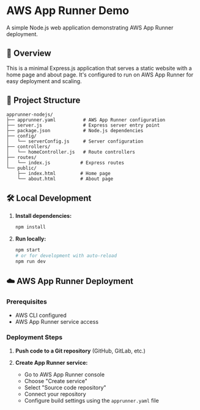 # AWS App Runner Demo

A simple Node.js web application demonstrating AWS App Runner deployment.

## 🚀 Overview

This is a minimal Express.js application that serves a static website with a home page and about page. It's configured to run on AWS App Runner for easy deployment and scaling.

## 📁 Project Structure

```
apprunner-nodejs/
├── apprunner.yaml          # AWS App Runner configuration
├── server.js               # Express server entry point
├── package.json            # Node.js dependencies
├── config/
│   └── serverConfig.js     # Server configuration
├── controllers/
│   └── homeController.js   # Route controllers
├── routes/
│   └── index.js           # Express routes
└── public/
    ├── index.html         # Home page
    └── about.html         # About page
```

## 🛠️ Local Development

1. **Install dependencies:**
   ```bash
   npm install
   ```

2. **Run locally:**
   ```bash
   npm start
   # or for development with auto-reload
   npm run dev
   ```
   
## ☁️ AWS App Runner Deployment

### Prerequisites
- AWS CLI configured
- AWS App Runner service access

### Deployment Steps

1. **Push code to a Git repository** (GitHub, GitLab, etc.)

2. **Create App Runner service:**
   - Go to AWS App Runner console
   - Choose "Create service"
   - Select "Source code repository"
   - Connect your repository
   - Configure build settings using the `apprunner.yaml` file

